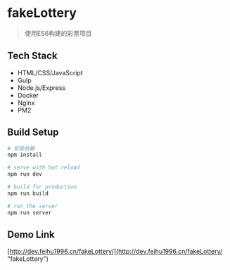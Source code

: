# fakeLottery

> 使用ES6构建的彩票项目

## Tech Stack

- HTML/CSS/JavaScript
- Gulp
- Node.js/Express
- Docker
- Nginx
- PM2

## Build Setup

``` bash
# 安装依赖
npm install

# serve with hot reload
npm run dev

# build for production
npm run build

# run the server
npm run server
```

## Demo Link

[http://dev.feihu1996.cn/fakeLottery/](http://dev.feihu1996.cn/fakeLottery/ "fakeLottery")
